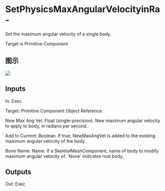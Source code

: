 # SetPhysicsMaxAngularVelocityinRa-

Set the maximum angular velocity of a single body.

Target is Primitive Component

## 图示

![]($-20221218-20290264.png)

## Inputs

In: Exec.

Target: Primitive Component Object Reference.

New Max Ang Vel: Float (single-precision). New maximum angular velocity to apply to body, in radians per second..

Add to Current: Boolean. If true, NewMaxAngVel is added to the existing maximum angular velocity of the body..

Bone Name: Name. If a SkeletalMeshComponent, name of body to modify maximum angular velocity of. 'None' indicates root body..  

## Outputs

Out: Exec.

